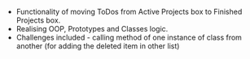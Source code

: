- Functionality of moving ToDos from Active Projects box to Finished Projects box.
- Realising OOP, Prototypes and Classes logic.
- Challenges included - calling method of one instance of class from another (for adding the deleted item in other list)
